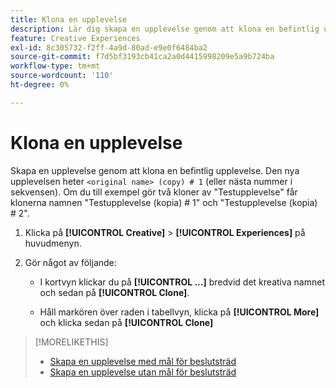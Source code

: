 ```yaml
---
title: Klona en upplevelse
description: Lär dig skapa en upplevelse genom att klona en befintlig upplevelse.
feature: Creative Experiences
exl-id: 8c305732-f2ff-4a9d-80ad-e9e0f6484ba2
source-git-commit: f7d5bf3193cb41ca2a0d4415998209e5a9b724ba
workflow-type: tm+mt
source-wordcount: '110'
ht-degree: 0%

---
```


# Klona en upplevelse

<!-- "Duplicate" like for creatives and bundles? If we change this, change text throughout -->

Skapa en upplevelse genom att klona en befintlig upplevelse. Den nya upplevelsen heter `<original name> (copy) # 1` (eller nästa nummer i sekvensen). Om du till exempel gör två kloner av &quot;Testupplevelse&quot; får klonerna namnen &quot;Testupplevelse (kopia) # 1&quot; och &quot;Testupplevelse (kopia) # 2&quot;.

1. Klicka på **[!UICONTROL Creative]** > **[!UICONTROL Experiences]** på huvudmenyn.

1. Gör något av följande:

   * I kortvyn klickar du på **[!UICONTROL ...]** bredvid det kreativa namnet och sedan på **[!UICONTROL Clone]**.

   * Håll markören över raden i tabellvyn, klicka på **[!UICONTROL More]** och klicka sedan på **[!UICONTROL Clone]**

>[!MORELIKETHIS]
>
>* [Skapa en upplevelse med mål för beslutsträd](experience-create-targeting.md)
>* [Skapa en upplevelse utan mål för beslutsträd](experience-create-no-targeting.md)
